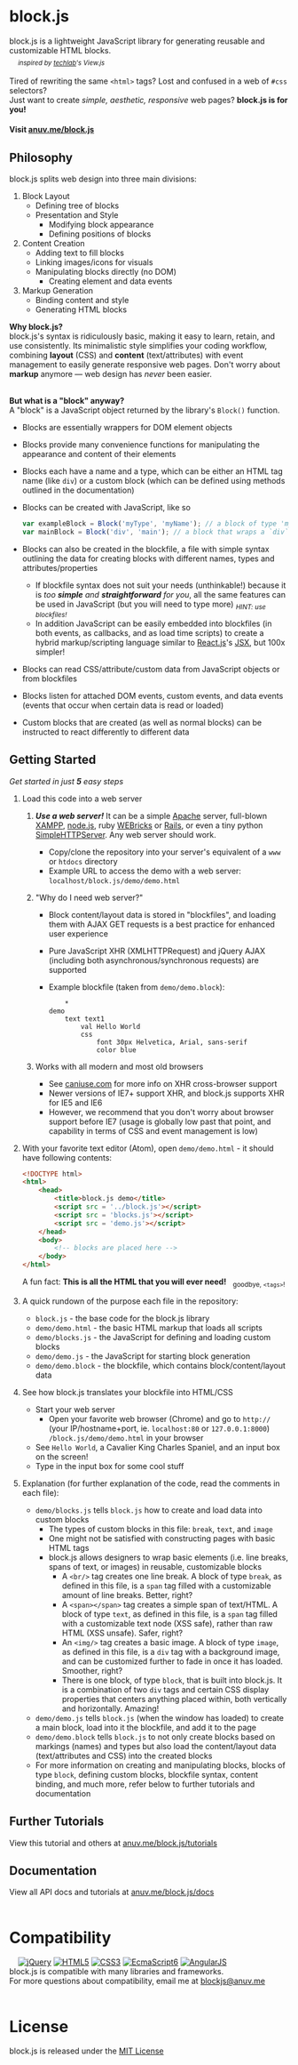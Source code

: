 # block.js
block.js is a lightweight JavaScript library for generating reusable and customizable HTML blocks.  
&nbsp;&nbsp;&nbsp;&nbsp;<sub>*inspired by [techlab](https://github.com/techlabeducation)'s View.js*</sub>  
&nbsp;  
Tired of rewriting the same `<html>` tags? Lost and confused in a web of `#css` selectors?  
Just want to create *simple, aesthetic, responsive* web pages? **block.js is for you!**  
#### Visit [anuv.me/block.js](http://anuv.me/block.js)  

## Philosophy
block.js splits web design into three main divisions:

1. Block Layout
    - Defining tree of blocks
    - Presentation and Style
        - Modifying block appearance
        - Defining positions of blocks
2. Content Creation  
    - Adding text to fill blocks  
    - Linking images/icons for visuals
    - Manipulating blocks directly (no DOM)
        - Creating element and data events
3. Markup Generation
    - Binding content and style
    - Generating HTML blocks


**Why block.js?**  
block.js's syntax is ridiculously basic, making it easy to learn, retain, and use consistently. Its minimalistic style simplifies your coding workflow, combining **layout** (CSS) and **content** (text/attributes) with event management to easily generate responsive web pages. Don't worry about **markup** anymore — web design has *never* been easier.

&nbsp;   
**But what is a "block" anyway?**  
A "block" is a JavaScript object returned by the library's `Block()` function.
- Blocks are essentially wrappers for DOM element objects
- Blocks provide many convenience functions for manipulating the appearance and content of their elements
- Blocks each have a name and a type, which can be either an HTML tag name (like `div`) or a custom block (which can be defined using methods outlined in the documentation)
- Blocks can be created with JavaScript, like so

    ```javascript
    var exampleBlock = Block('myType', 'myName'); // a block of type 'myType' and name 'myName'
    var mainBlock = Block('div', 'main'); // a block that wraps a `div` element and has name 'main'
    ```
- Blocks can also be created in the blockfile, a file with simple syntax outlining the data for creating blocks with different names, types and attributes/properties
    - If blockfile syntax does not suit your needs (unthinkable!) because it is *too* ***simple*** *and* ***straightforward*** *for you*, all the same features can be used in JavaScript (but you will need to type more) <sub>*HINT: use blockfiles!*</sub>
    - In addition JavaScript can be easily embedded into blockfiles (in both events, as callbacks, and as load time scripts) to create a hybrid markup/scripting language similar to [React.js](https://facebook.github.io/react/)'s [JSX](https://facebook.github.io/react/docs/jsx-in-depth.html), but 100x simpler!
- Blocks can read CSS/attribute/custom data from JavaScript objects or from blockfiles
- Blocks listen for attached DOM events, custom events, and data events (events that occur when certain data is read or loaded)
- Custom blocks that are created (as well as normal blocks) can be instructed to react differently to different data

## Getting Started
*Get started in just* ***5*** *easy steps*  

1. Load this code into a web server
    1. ***Use a web server!*** It can be a simple [Apache](https://httpd.apache.org/) server, full-blown [XAMPP](https://www.apachefriends.org/index.html), [node.js](http://nodejs.org), ruby [WEBricks](http://ruby-doc.org/stdlib-2.0.0/libdoc/webrick/rdoc/WEBrick.html) or [Rails](http://rubyonrails.org/), or even a tiny python [SimpleHTTPServer](https://docs.python.org/2/library/simplehttpserver.html). Any web server should work.
        - Copy/clone the repository into your server's equivalent of a `www` or `htdocs` directory
        - Example URL to access the demo with a web server: `localhost/block.js/demo/demo.html`
    2. "Why do I need web server?"
        - Block content/layout data is stored in "blockfiles", and loading them with AJAX GET requests is a best practice for enhanced user experience
        - Pure JavaScript XHR (XMLHTTPRequest) and jQuery AJAX (including both asynchronous/synchronous requests) are supported
        - Example blockfile (taken from `demo/demo.block`):

            ```
                *
            demo
                text text1
                    val Hello World
                    css
                        font 30px Helvetica, Arial, sans-serif
                        color blue
            ```

    3. Works with all modern and most old browsers
        - See [caniuse.com](http://caniuse.com/#feat=xhr2) for more info on XHR cross-browser support
        - Newer versions of IE7+ support XHR, and block.js supports XHR for IE5 and IE6
        - However, we recommend that you don't worry about browser support before IE7 (usage is globally low past that point, and capability in terms of CSS and event management is low)
2. With your favorite text editor (Atom), open `demo/demo.html` - it should have following contents:

    ```html
    <!DOCTYPE html>
    <html>
        <head>
            <title>block.js demo</title>
            <script src = '../block.js'></script>
            <script src = 'blocks.js'></script>
            <script src = 'demo.js'></script>
        </head>
        <body>
            <!-- blocks are placed here -->
        </body>
    </html>
    ```

    A fun fact: **This is all the HTML that you will ever need!** &nbsp; <sub>goodbye, `<tags>`!</sub>
3. A quick rundown of the purpose each file in the repository:
    - `block.js` - the base code for the block.js library
    - `demo/demo.html` - the basic HTML markup that loads all scripts
    - `demo/blocks.js` - the JavaScript for defining and loading custom blocks
    - `demo/demo.js` - the JavaScript for starting block generation
    - `demo/demo.block` - the blockfile, which contains block/content/layout data
4. See how block.js translates your blockfile into HTML/CSS
    - Start your web server
        - Open your favorite web browser (Chrome) and go to `http://` (your IP/hostname+port, ie. `localhost:80` or `127.0.0.1:8000`) `/block.js/demo/demo.html` in your browser
    - See `Hello World`, a Cavalier King Charles Spaniel, and an input box on the screen!
    - Type in the input box for some cool stuff
5. Explanation (for further explanation of the code, read the comments in each file):
    - `demo/blocks.js` tells `block.js` how to create and load data into custom blocks
        - The types of custom blocks in this file: `break`, `text`, and `image`
        - One might not be satisfied with constructing pages with basic HTML tags
        - block.js allows designers to wrap basic elements (i.e. line breaks, spans of text, or images) in reusable, customizable blocks
            - A `<br/>` tag creates one line break. A block of type `break`, as defined in this file, is a `span` tag filled with a customizable amount of line breaks. Better, right?
            - A `<span></span>` tag creates a simple span of text/HTML. A block of type `text`, as defined in this file, is a `span` tag filled with a customizable text node (XSS safe), rather than raw HTML (XSS unsafe). Safer, right?
            - An `<img/>` tag creates a basic image. A block of type `image`, as defined in this file, is a `div` tag with a background image, and can be customized further to fade in once it has loaded. Smoother, right?
            - There is one block, of type `block`, that is built into block.js. It is a combination of two `div` tags and certain CSS display properties that centers anything placed within, both vertically and horizontally. Amazing!
    - `demo/demo.js` tells `block.js` (when the window has loaded) to create a main block, load into it the blockfile, and add it to the page
    - `demo/demo.block` tells `block.js` to not only create blocks based on markings (names) and types but also load the content/layout data (text/attributes and CSS) into the created blocks
    - For more information on creating and manipulating blocks, blocks of type `block`, defining custom blocks, blockfile syntax, content binding, and much more, refer below to further tutorials and documentation

## Further Tutorials
View this tutorial and others at [anuv.me/block.js/tutorials](http://anuv.me/block.js/tutorials)

## Documentation
View all API docs and tutorials at [anuv.me/block.js/docs](http://anuv.me/block.js/docs)
&nbsp;  
&nbsp;  

# Compatibility
&nbsp;&nbsp;&nbsp;&nbsp;[![jQuery](http://anuv.me/block.js/img/logo/jQueryB_75.png)](https://jquery.com/) [![HTML5](http://anuv.me/block.js/img/logo/html5_75.png)](https://developer.mozilla.org/en-US/docs/Web/Guide/HTML/HTML5) [![CSS3](http://anuv.me/block.js/img/logo/css3_75.png)](https://developer.mozilla.org/en-US/docs/Web/CSS/CSS3) [![EcmaScript6](http://anuv.me/block.js/img/logo/js5_75.png)](https://developer.mozilla.org/en-US/docs/Web/JavaScript/New_in_JavaScript/ECMAScript_6_support_in_Mozilla)
[![AngularJS](http://anuv.me/pocketjs/img/logo/node_75.png)](https://nodejs.org/)  
block.js is compatible with many libraries and frameworks.  
For more questions about compatibility, email me at [blockjs@anuv.me](mailto:blockjs@anuv.me?Subject=Compatibility%20Issue)  
&nbsp;  
# License
block.js is released under the [MIT License](https://github.com/anuvgupta/block.js/blob/v3/LICENSE.md)
